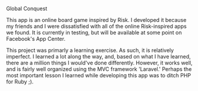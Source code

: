 Global Conquest

This app is an online board game inspired by Risk. I developed it because my friends and I were dissatisfied with
all of the online Risk-inspired apps we found. It is currently in testing, but will be available at some point on 
Facebook's App Center. 

This project was primarly a learning exercise. As such, it is relatively imperfect. I learned a lot along the way,
and, based on what I have learned, there are a million things I would've done differently. However, it works well,
and is fairly well organized using the MVC framework 'Laravel.' Perhaps the most important lesson I learned while 
developing this app was to ditch PHP for Ruby ;). 
